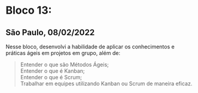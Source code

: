 # Bloco 13:
## São Paulo, 08/02/2022

Nesse bloco, desenvolvi a habilidade de aplicar os conhecimentos e práticas ágeis em projetos em grupo, além de:

> Entender o que são Métodos Ágeis;\
> Entender o que é Kanban;\
> Entender o que é Scrum;\
> Trabalhar em equipes utilizando Kanban ou Scrum de maneira eficaz.
